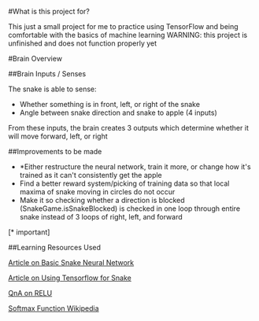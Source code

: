 #What is this project for?

This just a small project for me to practice using TensorFlow and being comfortable with the basics of machine learning
WARNING: this project is unfinished and does not function properly yet

#Brain Overview

##Brain Inputs / Senses

The snake is able to sense:
- Whether something is in front, left, or right of the snake
- Angle between snake direction and snake to apple
(4 inputs)

From these inputs, the brain creates 3 outputs which determine whether it will move forward, left, or right

##Improvements to be made

- *Either restructure the neural network, train it more, or change how it's trained as it can't consistently get the apple
- Find a better reward system/picking of training data so that local maxima of snake moving in circles do not occur
- Make it so checking whether a direction is blocked (SnakeGame.isSnakeBlocked) is checked in one loop through entire snake instead of 3 loops of right, left, and forward

[* important]

##Learning Resources Used

[Article on Basic Snake Neural Network](https://towardsdatascience.com/today-im-going-to-talk-about-a-small-practical-example-of-using-neural-networks-training-one-to-6b2cbd6efdb3)

[Article on Using Tensorflow for Snake](https://tolotra.com/2018/02/23/tutorial-train-a-tensorflow-model-to-control-the-snake-game/)

[QnA on RELU](https://ai.stackexchange.com/questions/6468/why-do-we-prefer-relu-over-linear-activation-functions)

[Softmax Function Wikipedia](https://en.wikipedia.org/wiki/Softmax_function)